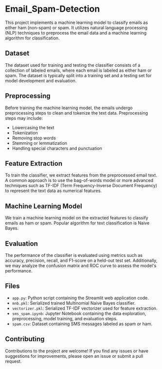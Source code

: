 # Email_Spam-Detection

This project implements a machine learning model to classify emails as either ham (non-spam) or spam. It utilizes natural language processing (NLP) techniques to preprocess the email data and a machine learning algorithm for classification.

## Dataset

The dataset used for training and testing the classifier consists of a collection of labeled emails, where each email is labeled as either ham or spam. The dataset is typically split into a training set and a testing set for model development and evaluation.

## Preprocessing

Before training the machine learning model, the emails undergo preprocessing steps to clean and tokenize the text data. Preprocessing steps may include:

- Lowercasing the text
- Tokenization
- Removing stop words
- Stemming or lemmatization
- Handling special characters and punctuation

## Feature Extraction

To train the classifier, we extract features from the preprocessed email text. A common approach is to use the bag-of-words model or more advanced techniques such as TF-IDF (Term Frequency-Inverse Document Frequency) to represent the text data as numerical features.

## Machine Learning Model

We train a machine learning model on the extracted features to classify emails as ham or spam. Popular algorithm for text classification is Naive Bayes.
## Evaluation

The performance of the classifier is evaluated using metrics such as accuracy, precision, recall, and F1-score on a held-out test set. Additionally, we may analyze the confusion matrix and ROC curve to assess the model's performance.


## Files

- `app.py`: Python script containing the Streamlit web application code.
- `mnb.pkl`: Serialized trained Multinomial Naive Bayes classifier.
- `vectorizer.pkl`: Serialized TF-IDF vectorizer used for feature extraction.
- `sms_spam.ipynb`: Jupyter Notebook containing the data exploration, preprocessing, model training, and evaluation steps.
- `spam.csv`: Dataset containing SMS messages labeled as spam or ham.

## Contributing

Contributions to the project are welcome! If you find any issues or have suggestions for improvements, please open an issue or submit a pull request.
